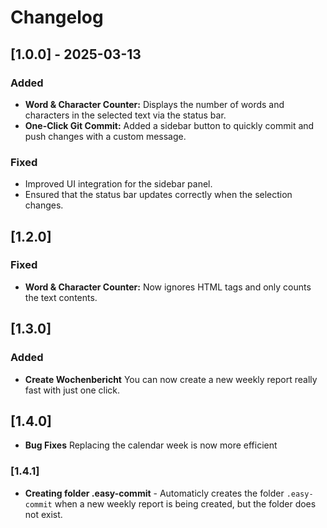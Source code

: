 # Changelog

## [1.0.0] - 2025-03-13

### Added

- **Word & Character Counter:** Displays the number of words and characters in the selected text via the status bar.
- **One-Click Git Commit:** Added a sidebar button to quickly commit and push changes with a custom message.

### Fixed

- Improved UI integration for the sidebar panel.
- Ensured that the status bar updates correctly when the selection changes.

## [1.2.0]

### Fixed

- **Word & Character Counter:** Now ignores HTML tags and only counts the text contents.

## [1.3.0]

### Added

- **Create Wochenbericht** You can now create a new weekly report really fast with just one click.

## [1.4.0]

- **Bug Fixes** Replacing the calendar week is now more efficient

### [1.4.1]

- **Creating folder .easy-commit** - Automaticly creates the folder `.easy-commit` when a new weekly report is being created, but the folder does not exist.
